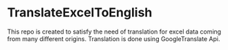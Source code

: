 # TranslateExcelToEnglish
This repo is created to satisfy the need of translation for excel data coming from many different origins. Translation is done using GoogleTranslate Api.
